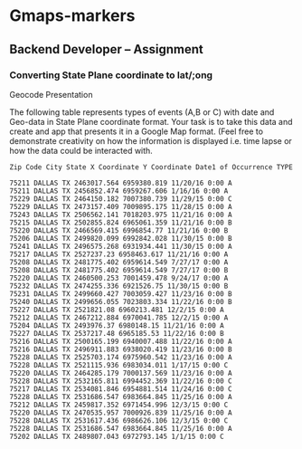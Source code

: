 # Gmaps-markers

## Backend Developer – Assignment

### Converting State Plane coordinate to lat/;ong

Geocode Presentation

The following table represents types of events (A,B or C) with date and Geo-data in State Plane coordinate
format. Your task is to take this data and create and app that presents it in a Google Map format. (Feel free to
demonstrate creativity on how the information is displayed i.e. time lapse or how the data could be interacted
with.

```
Zip Code City State X Coordinate Y Coordinate Date1 of Occurrence TYPE

75211 DALLAS TX 2463017.564 6959380.819 11/20/16 0:00 A
75211 DALLAS TX 2456852.474 6959267.606 1/16/16 0:00 A
75229 DALLAS TX 2464150.182 7007380.739 11/29/15 0:00 C
75229 DALLAS TX 2473157.409 7009895.175 11/28/15 0:00 A
75243 DALLAS TX 2506562.141 7018203.975 11/21/16 0:00 A
75215 DALLAS TX 2502855.824 6965061.359 11/21/16 0:00 B
75220 DALLAS TX 2466569.415 6996854.77 11/21/16 0:00 B
75206 DALLAS TX 2499820.099 6992842.028 11/30/15 0:00 B
75241 DALLAS TX 2496575.268 6931934.441 11/30/15 0:00 A
75217 DALLAS TX 2527237.23 6958463.617 11/21/16 0:00 A
75208 DALLAS TX 2481775.402 6959614.549 7/27/17 0:00 A
75208 DALLAS TX 2481775.402 6959614.549 7/27/17 0:00 B
75220 DALLAS TX 2460500.253 7001459.478 9/24/17 0:00 A
75232 DALLAS TX 2474255.336 6921526.75 11/30/15 0:00 B
75231 DALLAS TX 2499660.427 7003059.427 11/23/16 0:00 B
75240 DALLAS TX 2499656.055 7023803.334 11/22/16 0:00 B
75227 DALLAS TX 2521821.08 6960213.481 12/2/15 0:00 A
75212 DALLAS TX 2467212.884 6970041.785 12/2/15 0:00 A
75204 DALLAS TX 2493976.37 6980148.15 11/21/16 0:00 A
75227 DALLAS TX 2537217.48 6965185.53 11/22/16 0:00 B
75216 DALLAS TX 2500165.199 6940007.488 11/22/16 0:00 A
75216 DALLAS TX 2496911.883 6938020.419 11/23/16 0:00 B
75228 DALLAS TX 2525703.174 6975960.542 11/23/16 0:00 A
75228 DALLAS TX 2521115.936 6983034.011 1/17/15 0:00 C
75220 DALLAS TX 2464285.179 7000137.569 11/23/16 0:00 A
75228 DALLAS TX 2532165.811 6994452.369 11/22/16 0:00 C
75217 DALLAS TX 2534081.846 6954881.514 11/24/16 0:00 C
75228 DALLAS TX 2531686.547 6983664.845 11/25/16 0:00 A
75212 DALLAS TX 2459817.352 6971454.996 12/3/15 0:00 C
75220 DALLAS TX 2470535.957 7000926.839 11/25/16 0:00 A
75228 DALLAS TX 2531617.436 6986626.106 12/3/15 0:00 C
75228 DALLAS TX 2531686.547 6983664.845 11/25/16 0:00 A
75202 DALLAS TX 2489807.043 6972793.145 1/1/15 0:00 C
```